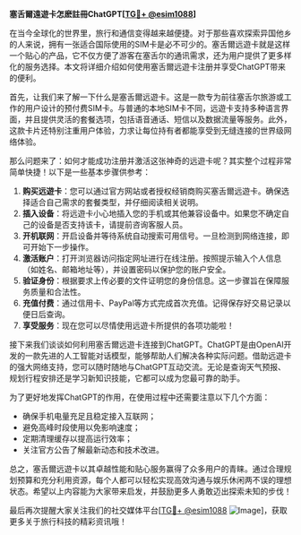 **塞舌爾遠遊卡怎麽註冊ChatGPT[[TG💪+ @esim1088](https://t.me/s/esim1088)]**

在当今全球化的世界里，旅行和通信变得越来越便捷。对于那些喜欢探索异国他乡的人来说，拥有一张适合国际使用的SIM卡是必不可少的。塞舌爾远遊卡就是这样一个贴心的产品，它不仅方便了游客在塞舌尔的通讯需求，还为用户提供了更多样化的服务选择。本文将详细介绍如何使用塞舌爾远遊卡注册并享受ChatGPT带来的便利。

首先，让我们来了解一下什么是塞舌爾远遊卡。这是一款专为前往塞舌尔旅游或工作的用户设计的预付费SIM卡。与普通的本地SIM卡不同，远遊卡支持多种语言界面，并且提供灵活的套餐选项，包括语音通话、短信以及数据流量等服务。此外，这款卡片还特别注重用户体验，力求让每位持有者都能享受到无缝连接的世界级网络体验。

那么问题来了：如何才能成功注册并激活这张神奇的远遊卡呢？其实整个过程非常简单快捷！以下是一些基本步骤供参考：

1. **购买远遊卡**：您可以通过官方网站或者授权经销商购买塞舌爾远遊卡。确保选择适合自己需求的套餐类型，并仔细阅读相关说明。
2. **插入设备**：将远遊卡小心地插入您的手机或其他兼容设备中。如果您不确定自己的设备是否支持该卡，请提前咨询客服人员。
3. **开机联网**：开启设备并等待系统自动搜索可用信号。一旦检测到网络连接，即可开始下一步操作。
4. **激活账户**：打开浏览器访问指定网址进行在线注册。按照提示输入个人信息（如姓名、邮箱地址等），并设置密码以保护您的账户安全。
5. **验证身份**：根据要求上传必要的文件证明您的身份信息。这一步骤旨在保障服务质量和合法性。
6. **充值付费**：通过信用卡、PayPal等方式完成首次充值。记得保存好交易记录以便日后查询。
7. **享受服务**：现在您可以尽情使用远遊卡所提供的各项功能啦！

接下来我们谈谈如何利用塞舌爾远遊卡连接到ChatGPT。ChatGPT是由OpenAI开发的一款先进的人工智能对话模型，能够帮助人们解决各种实际问题。借助远遊卡的强大网络支持，您可以随时随地与ChatGPT互动交流。无论是查询天气预报、规划行程安排还是学习新知识技能，它都可以成为您最可靠的助手。

为了更好地发挥ChatGPT的作用，在使用过程中还需要注意以下几个方面：
- 确保手机电量充足且稳定接入互联网；
- 避免高峰时段使用以免影响速度；
- 定期清理缓存以提高运行效率；
- 关注官方公告了解最新动态和技术改进。

总之，塞舌爾远遊卡以其卓越性能和贴心服务赢得了众多用户的青睐。通过合理规划预算和充分利用资源，每个人都可以轻松实现高效沟通与娱乐休闲两不误的理想状态。希望以上内容能为大家带来启发，并鼓励更多人勇敢迈出探索未知的步伐！

最后再次提醒大家关注我们的社交媒体平台[[TG💪+ @esim1088](https://t.me/s/esim1088) ![Image](https://i.postimg.cc/4NQfJmqS/Snipaste-2025-05-13-00-14-12.png)]，获取更多关于旅行科技的精彩资讯哦！